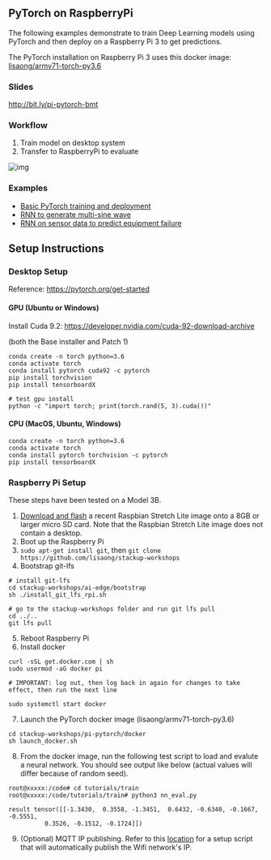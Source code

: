 ## PyTorch on RaspberryPi

The following examples demonstrate to train Deep Learning models using PyTorch and then deploy on a Raspberry Pi 3 to get predictions.

The PyTorch installation on Raspberry Pi 3 uses this docker image: [lisaong/armv71-torch-py3.6](https://hub.docker.com/r/lisaong/armv71-torch-py3.6/)

### Slides
http://bit.ly/pi-pytorch-bmt

### Workflow

1. Train model on desktop system
2. Transfer to RaspberryPi to evaluate

![img](https://github.com/lisaong/stackup-workshops/raw/master/pi-pytorch/assets/PyTorch%20with%20Raspberry%20Pi.png)

### Examples
- [Basic PyTorch training and deployment](tutorials/train/README.md)
- [RNN to generate multi-sine wave](tutorials/rnn/README.md)
- [RNN on sensor data to predict equipment failure](tutorials/sensor/README.md)

## Setup Instructions
### Desktop Setup

Reference: https://pytorch.org/get-started

#### GPU (Ubuntu or Windows)

Install Cuda 9.2:
https://developer.nvidia.com/cuda-92-download-archive

(both the Base installer and Patch 1)

```
conda create -n torch python=3.6
conda activate torch
conda install pytorch cuda92 -c pytorch
pip install torchvision
pip install tensorboardX

# test gpu install
python -c "import torch; print(torch.rand(5, 3).cuda())"
```

#### CPU (MacOS, Ubuntu, Windows)

```
conda create -n torch python=3.6
conda activate torch
conda install pytorch torchvision -c pytorch
pip install tensorboardX
```

### Raspberry Pi Setup

These steps have been tested on a Model 3B.

1. [Download and flash](https://www.raspberrypi.org/downloads/raspbian) a recent Raspbian Stretch Lite image onto a 8GB or larger micro SD card. Note that the Raspbian Stretch Lite image does not contain a desktop.
2. Boot up the Raspberry Pi
3. `sudo apt-get install git`, then `git clone https://github.com/lisaong/stackup-workshops`
4. Bootstrap git-lfs
```
# install git-lfs
cd stackup-workshops/ai-edge/bootstrap
sh ./install_git_lfs_rpi.sh

# go to the stackup-workshops folder and run git lfs pull
cd ../..
git lfs pull
```
5. Reboot Raspberry Pi
6. Install docker
```
curl -sSL get.docker.com | sh
sudo usermod -aG docker pi

# IMPORTANT: log out, then log back in again for changes to take effect, then run the next line

sudo systemctl start docker
```
7. Launch the PyTorch docker image (lisaong/armv71-torch-py3.6)
```
cd stackup-workshops/pi-pytorch/docker
sh launch_docker.sh
```
8. From the docker image, run the following test script to load and evalute a neural network. You should see output like below (actual values will differ because of random seed).
```
root@xxxxx:/code# cd tutorials/train
root@xxxxx:/code/tutorials/train# python3 nn_eval.py

result tensor([[-1.3430,  0.3558, -1.3451,  0.6432, -0.6340, -0.1667, -0.5551,
          0.3526, -0.1512, -0.1724]])
```
9. (Optional) MQTT IP publishing. Refer to this [location](mqtt/README.md) for a setup script that will automatically publish the Wifi network's IP.
